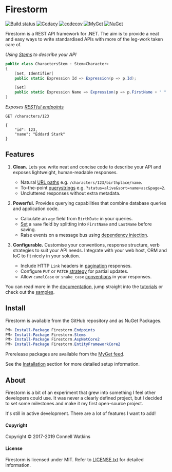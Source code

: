 # Firestorm

[![Build status](https://ci.appveyor.com/api/projects/status/1bo4yw50e7m7m2cm?svg=true)](https://ci.appveyor.com/project/connellw/firestorm) [![Codacy](https://api.codacy.com/project/badge/Grade/aac47a0ee30a48858ecb7dcf1ae9628c)](https://www.codacy.com/app/connellw/Firestorm?utm_source=github.com&amp;utm_medium=referral&amp;utm_content=connellw/Firestorm&amp;utm_campaign=Badge_Grade) [![codecov](https://codecov.io/gh/connellw/Firestorm/branch/master/graph/badge.svg)](https://codecov.io/gh/connellw/Firestorm) [![MyGet](https://img.shields.io/myget/firestorm/vpre/Firestorm.Endpoints.svg?label=myget)](https://myget.org/gallery/firestorm) [![NuGet](https://img.shields.io/nuget/v/Firestorm.Endpoints.svg)](https://www.nuget.org/packages?q=firestorm)

Firestorm is a REST API framework for .NET. The aim is to provide a neat and easy ways to write standardised APIs with more of the leg-work taken care of.

_Using [Stems](docs/stems/stems-intro.md) to describe your API_

```c#
public class CharactersStem : Stem<Character>
{
    [Get, Identifier]
    public static Expression Id => Expression(p => p.Id);

    [Get]
    public static Expression Name => Expression(p => p.FirstName + " " + p.LastName);
}
```

_Exposes [RESTful endpoints](docs/endpoints/navigation.md)_

```http
GET /characters/123

{
    "id": 123,
    "name": "Eddard Stark"
}
```

## Features

1. **Clean.** Lets you write neat and concise code to describe your API and exposes lightweight, human-readable responses.

    - Natural [URL paths](docs/endpoints/navigation.md) e.g. `/characters/123/birthplace/name`.
    - To-the-point [querystrings](docs/endpoints/querying.md) e.g. `?status=alive&sort=name+asc&page=2`.
    - Uncluttered responses without extra metadata.

2. **Powerful.** Provides querying capabilities that combine database queries and application code.
    - Calculate an `age` field from `BirthDate` in your queries.
    - [Set](docs/stems/stems-basics.md#static-setter-methods) a `name` field by splitting into `FirstName` and `LastName` before saving.
    - Raise events on a message bus using [dependency injection](docs/stems/dependency-injection.md).

3. **Configurable.** Customise your conventions, response structure, verb strategies to suit your API needs. Integrate with your web host, ORM and IoC to fit nicely in your solution.

    - Include HTTP `Link` headers in [pagination](docs/endpoints/endpoint-config.md#response) responses.
    - Configure `PUT` or `PATCH` [strategy](docs/endpoints/endpoint-config.md#strategies) for partial updates.
    - Allow `camelCase` or `snake_case` [conventions](docs/endpoints/endpoint-config.md#namingconventionswitcher) in your responses.

You can read more in the [documentation](https://firestorm.readthedocs.org), jump straight into the [tutorials](https://github.com/connellw/Firestorm/wiki/Tutorials) or check out the [samples](https://github.com/connellw/FirestormSamples).

## Install

Firestorm is available from the GitHub repository and as NuGet Packages.

```ps1
PM> Install-Package Firestorm.Endpoints
PM> Install-Package Firestorm.Stems
PM> Install-Package Firestorm.AspNetCore2
PM> Install-Package Firestorm.EntityFrameworkCore2
```

Prerelease packages are available from the [MyGet feed](https://www.myget.org/F/firestorm/api/v3/index.json).

See the [Installation](docs/setup/installation.md) section for more detailed setup information.

## About

Firestorm is a bit of an experiment that grew into something I feel other developers could use. It was never a clearly defined project, but I decided to set some milestones and make it my first open-source project.

It's still in active development. There are a lot of features I want to add!

#### Copyright
Copyright &copy; 2017-2019 Connell Watkins

#### License
Firestorm is licensed under MIT. Refer to [LICENSE.txt](LICENSE.txt) for detailed information.